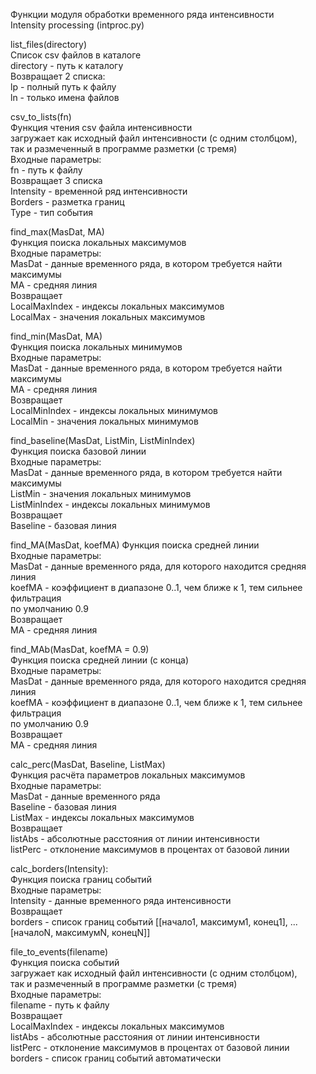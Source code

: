 Функции модуля обработки временного ряда интенсивности  
Intensity processing (intproc.py)  


list_files(directory)  
Список csv файлов в каталоге  
directory - путь к каталогу  
Возвращает 2 списка:  
lp - полный путь к файлу  
ln - только имена файлов  
  
  
csv_to_lists(fn)  
Функция чтения csv файла интенсивности  
загружает как исходный файл интенсивности (с одним столбцом),  
так и размеченный в программе разметки (с тремя)  
Входные параметры:  
fn - путь к файлу  
Возвращает 3 списка  
Intensity - временной ряд интенсивности  
Borders - разметка границ  
Type - тип события  



find_max(MasDat, MA)  
Функция поиска локальных максимумов  
Входные параметры:  
MasDat - данные временного ряда, в котором требуется найти максимумы  
MA - средняя линия  
Возвращает   
LocalMaxIndex - индексы локальных максимумов  
LocalMax - значения локальных максимумов  
         

find_min(MasDat, MA)  
Функция поиска локальных минимумов  
Входные параметры:  
MasDat - данные временного ряда, в котором требуется найти максимумы  
MA - средняя линия  
Возвращает  
LocalMinIndex - индексы локальных минимумов  
LocalMin - значения локальных минимумов  
    
    
find_baseline(MasDat, ListMin, ListMinIndex)  
Функция поиска базовой линии   
Входные параметры:  
MasDat - данные временного ряда, в котором требуется найти максимумы  
ListMin - значения локальных минимумов  
ListMinIndex - индексы локальных минимумов  
Возвращает  
Baseline - базовая линия  


find_MA(MasDat, koefMA) 
Функция поиска средней линии   
Входные параметры:  
MasDat - данные временного ряда, для которого находится средняя линия  
koefMA - коэффициент в диапазоне 0..1, чем ближе к 1, тем сильнее фильтрация  
по умолчанию 0.9  
Возвращает  
MA - средняя линия    


find_MAb(MasDat, koefMA = 0.9)  
Функция поиска средней линии (с конца)  
Входные параметры:  
MasDat - данные временного ряда, для которого находится средняя линия  
koefMA - коэффициент в диапазоне 0..1, чем ближе к 1, тем сильнее фильтрация  
по умолчанию 0.9  
Возвращает  
MA - средняя линия    


calc_perc(MasDat, Baseline, ListMax)  
Функция расчёта параметров локальных максимумов  
Входные параметры:  
MasDat - данные временного ряда  
Baseline - базовая линия  
ListMax - индексы локальных максимумов  
Возвращает   
listAbs - абсолютные расстояния  от линии интенсивности  
listPerc - отклонение максимумов в процентах от базовой линии  


calc_borders(Intensity):  
Функция поиска границ событий  
Входные параметры:  
Intensity - данные временного ряда интенсивности  
Возвращает   
borders - список границ событий [[начало1, максимум1, конец1], ... [началоN, максимумN, конецN]]  


file_to_events(filename)  
Функция поиска событий  
загружает как исходный файл интенсивности (с одним столбцом),  
так и размеченный в программе разметки (с тремя)  
Входные параметры:  
filename - путь к файлу  
Возвращает  
LocalMaxIndex - индексы локальных максимумов  
listAbs - абсолютные расстояния  от линии интенсивности  
listPerc - отклонение максимумов в процентах от базовой линии  
borders - список границ событий автоматически  

    




